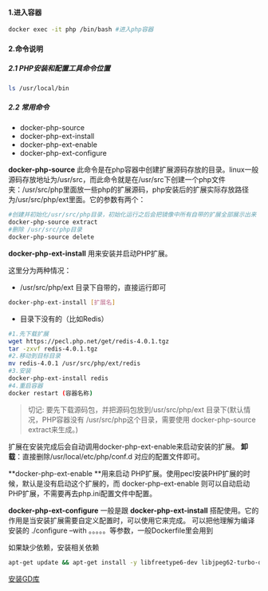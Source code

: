 #### 1.进入容器
```bash
docker exec -it php /bin/bash #进入php容器
```

#### 2.命令说明
##### 2.1 PHP安装和配置工具命令位置

```bash
ls /usr/local/bin
```
##### 2.2 常用命令
- docker-php-source
- docker-php-ext-install
- docker-php-ext-enable
- docker-php-ext-configure

**docker-php-source** 此命令是在php容器中创建扩展源码存放的目录。linux一般源码存放地址为/usr/src，而此命令就是在/usr/src下创建一个php文件夹：/usr/src/php里面放一些php的扩展源码，php安装后的扩展实际存放路径为/usr/src/php/ext里面。它的参数有两个：

```bash
#创建并初始化/usr/src/php目录，初始化运行之后会把镜像中所有自带的扩展全部展示出来
docker-php-source extract
#删除 /usr/src/php目录
docker-php-source delete
```

**docker-php-ext-install** 用来安装并启动PHP扩展。

这里分为两种情况：
- /usr/src/php/ext 目录下自带的，直接运行即可

```bash
docker-php-ext-install [扩展名]
```

- 目录下没有的（比如Redis）

```bash
#1.先下载扩展
wget https://pecl.php.net/get/redis-4.0.1.tgz
tar -zxvf redis-4.0.1.tgz
#2.移动到目标目录
mv redis-4.0.1 /usr/src/php/ext/redis
#3.安装
docker-php-ext-install redis
#4.重启容器
docker restart (容器名称)
```

> 切记:
> 要先下载源码包，并把源码包放到/usr/src/php/ext 目录下(默认情况，PHP容器没有 /usr/src/php这个目录，需要使用 docker-php-source extract来生成。)

扩展在安装完成后会自动调用docker-php-ext-enable来启动安装的扩展。
**卸载**：直接删除/usr/local/etc/php/conf.d 对应的配置文件即可。

**docker-php-ext-enable **用来启动 PHP扩展。使用pecl安装PHP扩展的时候，默认是没有启动这个扩展的，而 docker-php-ext-enable 则可以自动启动PHP扩展，不需要再去php.ini配置文件中配置。


**docker-php-ext-configure** 一般是跟 **docker-php-ext-install** 搭配使用。它的作用是当安装扩展需要自定义配置时，可以使用它来完成。 可以把他理解为编译安装的 ./configure –with 。。。。。等参数，一般Dockerfile里会用到



如果缺少依赖，安装相关依赖

```bash
apt-get update && apt-get install -y libfreetype6-dev libjpeg62-turbo-dev libmcrypt-dev libpng-dev
```



[安装GD库](https://blog.51cto.com/u_14508118/5857683)